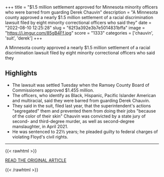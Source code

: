 +++
title = "$1.5 million settlement approved for Minnesota minority officers who were barred from guarding Derek Chauvin"
description = "A Minnesota county approved a nearly $1.5 million settlement of a racial discrimination lawsuit filed by eight minority correctional officers who said they"
date = "2022-08-10 12:25:28"
slug = "62f3a392e3b7e5014831bffa"
image = "https://i.imgur.com/85gB4Ff.jpg"
score = "1333"
categories = ['chauvin', 'suit', 'derek']
+++

A Minnesota county approved a nearly $1.5 million settlement of a racial discrimination lawsuit filed by eight minority correctional officers who said they

## Highlights

- The lawsuit was settled Tuesday when the Ramsey County Board of Commissioners approved $1.455 million.
- The officers, who identify as Black, Hispanic, Pacific Islander American and multiracial, said they were barred from guarding Derek Chauvin.
- They said in the suit, filed last year, that the superintendent's actions "segregated" them and prevented them from doing their jobs "because of the color of their skin" Chauvin was convicted by a state jury of second- and third-degree murder, as well as second-degree manslaughter, in April 2021.
- He was sentenced to 22½ years; he pleaded guilty to federal charges of violating Floyd's civil rights.

---

{{< rawhtml >}}
  <p class="article-category">
    <a target="_blank" href="https://www.nbcnews.com/news/us-news/15-million-settlement-approved-minnesota-minority-officers-barred-guar-rcna42236">READ THE ORIGINAL ARTICLE</a>
  </p>
{{< /rawhtml >}}
